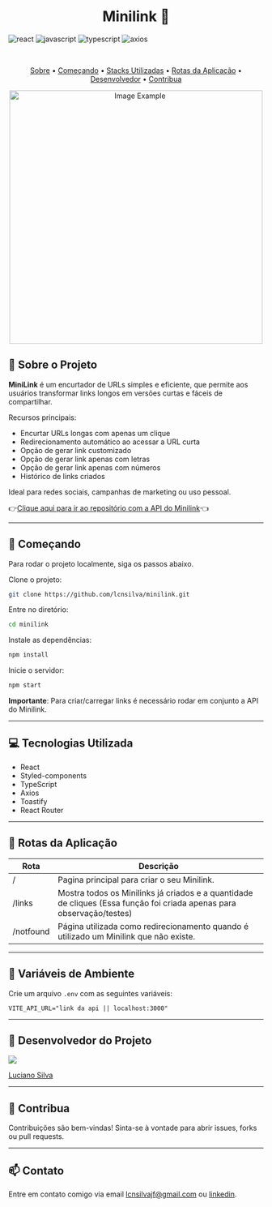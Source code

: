[JAVASCRIPT__BADGE]: https://img.shields.io/badge/Javascript-000?style=for-the-badge&logo=javascript
[TYPESCRIPT__BADGE]: https://img.shields.io/badge/typescript-D4FAFF?style=for-the-badge&logo=typescript
[REACT__BADGE]: https://img.shields.io/badge/React-005CFE?style=for-the-badge&logo=react
[AXIOS__BADGE]: https://img.shields.io/badge/axios.js-854195?style=for-the-badge&logo=axios&logoColor=5A29E4

<h1 align="center" style="font-weight: bold;">Minilink 🔗</h1>

![react][REACT__BADGE]
![javascript][JAVASCRIPT__BADGE]
![typescript][TYPESCRIPT__BADGE]
![axios][AXIOS__BADGE]

<br/>

<p align="center">
 <a href="#-sobre-o-projeto">Sobre</a> • 
 <a href="#-começando">Começando</a> • 
 <a href="#-stack-utilizada">Stacks Utilizadas</a> • 
 <a href="#-rotas-da-aplicação">Rotas da Aplicação</a> • 
 <a href="#-desenvolvedor-do-projeto">Desenvolvedor</a> •
 <a href="#-contribua">Contribua</a>
</p>


<p align="center">
    <img src="https://github.com/user-attachments/assets/3b65b736-55fe-4461-a540-0334a2383ccc" alt="Image Example" width="500px">
</p>

## 🧾 Sobre o Projeto

**MiniLink** é um encurtador de URLs simples e eficiente, que permite aos usuários transformar links longos em versões curtas e fáceis de compartilhar.

Recursos principais:

- Encurtar URLs longas com apenas um clique
- Redirecionamento automático ao acessar a URL curta
- Opção de gerar link customizado
- Opção de gerar link apenas com letras
- Opção de gerar link apenas com números
- Histórico de links criados


Ideal para redes sociais, campanhas de marketing ou uso pessoal.

👉[Clique aqui para ir ao repositório com a API do Minilink](https://github.com/lcnsilva/minilink-api)👈

---

## 🚀 Começando

Para rodar o projeto localmente, siga os passos abaixo.


Clone o projeto:

```bash
git clone https://github.com/lcnsilva/minilink.git
```

Entre no diretório:

```bash
cd minilink
```

Instale as dependências:

```bash
npm install
```

Inicie o servidor:

```bash
npm start
```

**Importante**: Para criar/carregar links é necessário rodar em conjunto a API do Minilink.

---

## 💻 Tecnologias Utilizada
- React
- Styled-components
- TypeScript
- Axios
- Toastify
- React Router

---

## 📍 Rotas da Aplicação

| Rota                          | Descrição                                                                 |
|------------------------------|---------------------------------------------------------------------------|
| / | Pagina principal para criar o seu Minilink. |
| /links | Mostra todos os Minilinks já criados e a quantidade de cliques (Essa função foi criada apenas para observação/testes)|
| /notfound| Página utilizada como redirecionamento quando é utilizado um Minilink que não existe.|

---

## 🔐 Variáveis de Ambiente

Crie um arquivo `.env` com as seguintes variáveis:

```env
VITE_API_URL="link da api || localhost:3000"
```

---

## 👥 Desenvolvedor do Projeto

<a href="https://github.com/lcnsilva/minilink/graphs/contributors">
  <img src="https://contrib.rocks/image?repo=lcnsilva/minilink" />
</a>

[Luciano Silva](https://github.com/lcnsilva)

---

## 🤝 Contribua

Contribuições são bem-vindas! Sinta-se à vontade para abrir issues, forks ou pull requests.

---

## 📫 Contato

Entre em contato comigo via email lcnsilvajf@gmail.com ou [linkedin](https://www.linkedin.com/in/lcnsilva/).
